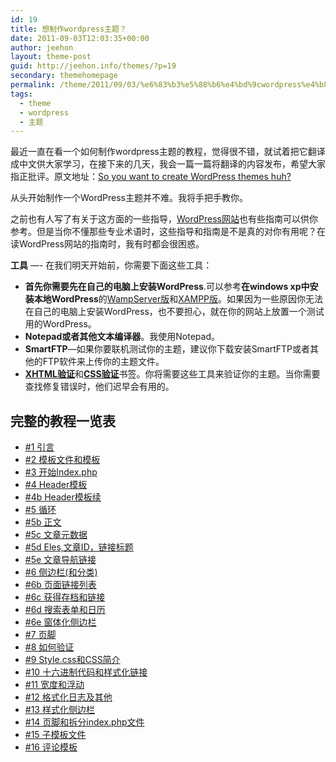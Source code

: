 ```yaml
---
id: 19
title: 想制作wordpress主题？
date: 2011-09-03T12:03:35+00:00
author: jeehon
layout: theme-post
guid: http://jeehon.info/themes/?p=19
secondary: themehomepage
permalink: /theme/2011/09/03/%e6%83%b3%e5%88%b6%e4%bd%9cwordpress%e4%b8%bb%e9%a2%98%ef%bc%9f/
tags:
  - theme
  - wordpress
  - 主题
---
```

最近一直在看一个如何制作wordpress主题的教程，觉得很不错，就试着把它翻译成中文供大家学习，在接下来的几天，我会一篇一篇将翻译的内容发布，希望大家指正批评。原文地址：[So you want to create WordPress themes huh?](http://www.wpdesigner.com/2007/02/19/so-you-want-to-create-wordpress-themes-huh/)

从头开始制作一个WordPress主题并不难。我将手把手教你。

之前也有人写了有关于这方面的一些指导，[WordPress网站](http://codex.wordpress.org/Main_Page)也有些指南可以供你参考。但是当你不懂那些专业术语时，这些指导和指南是不是真的对你有用呢？在读WordPress网站的指南时，我有时都会很困惑。

**工具** &#8212;- 在我们明天开始前，你需要下面这些工具：

  * **首先你需要先在自己的电脑上安装WordPress**.可以参考**在windows xp中安装本地WordPress**的[WampServer版](http://www.wopus.org/wordpress-basic/getting-started/34.html)和[XAMPP版](http://fairyfish.net/2007/06/25/installing-wordpress-locally/)。如果因为一些原因你无法在自己的电脑上安装WordPress，也不要担心，就在你的网站上放置一个测试用的WordPress。
  * **Notepad或者其他文本编译器**。我使用Notepad。
  * **SmartFTP**—如果你要联机测试你的主题，建议你下载安装SmartFTP或者其他的FTP软件来上传你的主题文件。
  * [**XHTML验证**](http://validator.w3.org/)和[**CSS验证**](http://jigsaw.w3.org/css-validator/)书签。你将需要这些工具来验证你的主题。当你需要查找修复错误时，他们迟早会有用的。

## 完整的教程一览表

  * [#1 引言](http://jeehon.info/themes/2011/09/03/wp%E4%B8%BB%E9%A2%98%E6%95%99%E7%A8%8B1%EF%BC%9A%E5%BC%95%E8%A8%80intro/)
  * [#2 模板文件和模板](http://jeehon.info/themes/2011/09/03/wp%E4%B8%BB%E9%A2%98%E6%95%99%E7%A8%8B-2%EF%BC%9A%E6%A8%A1%E6%9D%BF%E6%96%87%E4%BB%B6%E5%92%8C%E6%A8%A1%E6%9D%BFtemplate-files-and-templates/)
  * [#3 开始Index.php](http://jeehon.info/themes/2011/09/03/wp%E4%B8%BB%E9%A2%98%E6%95%99%E7%A8%8B-3%EF%BC%9A%E5%BC%80%E5%A7%8Bindex-phpstarting-index-php/)
  * [#4 Header模板](http://jeehon.info/themes/2011/09/03/wp%E4%B8%BB%E9%A2%98%E6%95%99%E7%A8%8B-4%EF%BC%9Aheader%E6%A8%A1%E6%9D%BFheader-template/)
  * [#4b Header模板续](http://jeehon.info/themes/2011/09/03/wp%E4%B8%BB%E9%A2%98%E6%95%99%E7%A8%8B-4b%EF%BC%9Aheader%E6%A8%A1%E6%9D%BF%E7%BB%ADheader-template-continues/)
  * [#5 循环](http://jeehon.info/themes/2011/09/03/wp%E4%B8%BB%E9%A2%98%E6%95%99%E7%A8%8B-5%EF%BC%9A%E5%BE%AA%E7%8E%AFthe-loop/)
  * [#5b 正文](http://jeehon.info/themes/2011/09/03/wp%E4%B8%BB%E9%A2%98%E6%95%99%E7%A8%8B-5b%EF%BC%9A%E6%AD%A3%E6%96%87the-content/)
  * [#5c 文章元数据](http://jeehon.info/themes/2011/09/03/wp%E4%B8%BB%E9%A2%98%E6%95%99%E7%A8%8B-5c-%E6%96%87%E7%AB%A0%E5%85%83%E6%95%B0%E6%8D%AE%EF%BC%88postmetadata%EF%BC%89/)
  * [#5d Eles,文章ID，链接标题](http://jeehon.info/themes/2011/09/03/wp%E4%B8%BB%E9%A2%98%E6%95%99%E7%A8%8B-5d%EF%BC%9Aeles%E6%96%87%E7%AB%A0id%EF%BC%8C%E9%93%BE%E6%8E%A5%E6%A0%87%E9%A2%98else-post-id-link-title/)
  * [#5e 文章导航链接](http://jeehon.info/themes/2011/09/03/wp%E4%B8%BB%E9%A2%98%E6%95%99%E7%A8%8B-5e%EF%BC%9A%E6%96%87%E7%AB%A0%E5%AF%BC%E8%88%AA%E9%93%BE%E6%8E%A5posts-nav-link/)
  * [#6 侧边栏(和分类)](http://jeehon.info/themes/2011/09/03/wp%E4%B8%BB%E9%A2%98%E6%95%99%E7%A8%8B-6%EF%BC%9A%E4%BE%A7%E8%BE%B9%E6%A0%8F%EF%BC%88sidebar%EF%BC%89/)
  * [#6b 页面链接列表](http://jeehon.info/themes/2011/09/03/wp%E4%B8%BB%E9%A2%98%E6%95%99%E7%A8%8B-6b%EF%BC%9A%E9%A1%B5%E9%9D%A2%E9%93%BE%E6%8E%A5%E5%88%97%E8%A1%A8page-link-listing/)
  * [#6c 获得存档和链接](http://jeehon.info/themes/2011/09/03/wp%E4%B8%BB%E9%A2%98%E6%95%99%E7%A8%8B-6c%EF%BC%9A%E8%8E%B7%E5%BE%97%E5%AD%98%E6%A1%A3%E5%92%8C%E9%93%BE%E6%8E%A5archives-and-links/)
  * [#6d 搜索表单和日历](http://jeehon.info/themes/2011/09/03/wp%E4%B8%BB%E9%A2%98%E6%95%99%E7%A8%8B6d%EF%BC%9A%E6%90%9C%E7%B4%A2%E8%A1%A8%E5%8D%95%E5%92%8C%E6%97%A5%E5%8E%86search-form-and-calendar/)
  * [#6e 窗体化侧边栏](http://jeehon.info/themes/2011/09/03/wp%E4%B8%BB%E9%A2%98%E6%95%99%E7%A8%8B6e%EF%BC%9A%E7%AA%97%E4%BD%93%E5%8C%96%E4%BE%A7%E8%BE%B9%E6%A0%8F%EF%BC%88widgetizing-sidebar%EF%BC%89/)
  * [#7 页脚](http://jeehon.info/themes/2011/09/03/wp%E4%B8%BB%E9%A2%98%E6%95%99%E7%A8%8B7%EF%BC%9A%E9%A1%B5%E8%84%9A%EF%BC%88footer%EF%BC%89/)
  * [#8 如何验证](http://jeehon.info/themes/2011/09/03/wp%E4%B8%BB%E9%A2%98%E6%95%99%E7%A8%8B8%EF%BC%9A%E5%A6%82%E4%BD%95%E9%AA%8C%E8%AF%81how-to-validate/)
  * [#9 Style.css和CSS简介](http://jeehon.info/themes/2011/09/03/wp%E4%B8%BB%E9%A2%98%E6%95%99%E7%A8%8B9%EF%BC%9Astyle-css%E5%92%8Ccss%E7%AE%80%E4%BB%8Bstyle-css-and-css-intro/)
  * [#10 十六进制代码和样式化链接](http://jeehon.info/themes/2011/09/03/wp%E4%B8%BB%E9%A2%98%E6%95%99%E7%A8%8B10%EF%BC%9A%E5%8D%81%E5%85%AD%E8%BF%9B%E5%88%B6%E4%BB%A3%E7%A0%81%E5%92%8C%E6%A0%B7%E5%BC%8F%E5%8C%96%E9%93%BE%E6%8E%A5-hex-codes-and-styling-links/)
  * [#11 宽度和浮动](http://jeehon.info/themes/2011/09/03/wp%E4%B8%BB%E9%A2%98%E6%95%99%E7%A8%8B11%EF%BC%9A%E5%AE%BD%E5%BA%A6%E5%92%8C%E6%B5%AE%E5%8A%A8widths-and-floats/)
  * [#12 格式化日志及其他](http://jeehon.info/themes/2011/09/03/wp%E4%B8%BB%E9%A2%98%E6%95%99%E7%A8%8B12%EF%BC%9A%E6%A0%BC%E5%BC%8F%E5%8C%96%E6%97%A5%E5%BF%97%E5%8F%8A%E5%85%B6%E4%BB%96post-formatting-and-miscellaneous/)
  * [#13 样式化侧边栏](http://jeehon.info/themes/2011/09/03/wp%E4%B8%BB%E9%A2%98%E6%95%99%E7%A8%8B13%EF%BC%9A%E6%A0%B7%E5%BC%8F%E5%8C%96%E4%BE%A7%E8%BE%B9%E6%A0%8Fstyling-sidebar/)
  * [#14 页脚和拆分index.php文件](http://jeehon.info/themes/2011/09/03/wp%E4%B8%BB%E9%A2%98%E6%95%99%E7%A8%8B14%EF%BC%9A%E9%A1%B5%E8%84%9A%E5%92%8C%E6%8B%86%E5%88%86index-php%E6%96%87%E4%BB%B6footer-and-dividing-index/)
  * [#15 子模板文件](http://jeehon.info/themes/2011/09/03/wp%E4%B8%BB%E9%A2%98%E6%95%99%E7%A8%8B15%EF%BC%9A%E5%AD%90%E6%A8%A1%E6%9D%BF%E6%96%87%E4%BB%B6sub-template-files/)
  * [#16 评论模板](http://jeehon.info/themes/2011/09/03/wp%E4%B8%BB%E9%A2%98%E6%95%99%E7%A8%8B16%EF%BC%9A%E8%AF%84%E8%AE%BA%E6%A8%A1%E6%9D%BF%EF%BC%88comments-template%EF%BC%89/)
